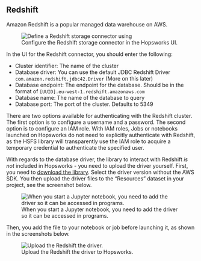 ## Redshift
Amazon Redshift is a popular managed data warehouse on AWS. 

<p align="center">
  <figure>
    <img src="../../../assets/images/storage-connectors/redshift-setup.png" alt="Define a Redshift storage connector using ">
    <figcaption>Configure the Redshift storage connector in the Hopsworks UI.</figcaption>
  </figure>
</p>

In the UI for the Redshift connector, you should enter the following:

* Cluster identifier: The name of the cluster
* Database driver: You can use the default JDBC Redshift Driver `com.amazon.redshift.jdbc42.Driver` (More on this later)
* Database endpoint: The endpoint for the database. Should be in the format of `[UUID].eu-west-1.redshift.amazonaws.com`
* Database name: The name of the database to query
* Database port: The port of the cluster. Defaults to 5349

There are two options available for authenticating with the Redshift cluster. The first option is to configure a username and a password. The second option is to configure an IAM role. With IAM roles, Jobs or notebooks launched on Hopsworks  do not need to explicitly authenticate with Redshift, as the HSFS library will transparently use the IAM role to acquire a temporary credential to authenticate the specified user.

With regards to the database driver, the library to interact with Redshift *is not* included in Hopsworks - you need to upload the driver yourself. First, you need to [download the library](https://docs.aws.amazon.com/redshift/latest/mgmt/configure-jdbc-connection.html#download-jdbc-driver). Select the driver version without the AWS SDK. You then upload the driver files to the “Resources” dataset in your project, see the screenshot below.

<p align="center">
  <figure>
    <img src="../../../assets/images/storage-connectors/redshift-add-driver-jupyter.png" alt="When you start a Jupyter notebook, you need to add the driver so it can be accessed in programs.">
    <figcaption>When you start a Jupyter notebook, you need to add the driver so it can be accessed in programs.</figcaption>
  </figure>
</p>

Then, you add the file to your notebook or job before launching it, as shown in the screenshots below.


<p align="center">
  <figure>
    <img src="../../../assets/images/storage-connectors/redshift-upload-driver.png" alt="Upload the Redshift the driver.">
    <figcaption>Upload the Redshift the driver to Hopsworks.</figcaption>
  </figure>
</p>
